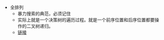 - 全排列
    - 暴力搜索的典范，必须记住
    - 实际上就是一个决策树的遍历过程。就是一个前序位置和后序位置都要操作的二叉树递归。
    - [链接](https://labuladong.gitee.io/algo/1/5/)